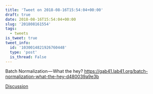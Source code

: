 ```yaml
---
title: 'Tweet on 2018-08-16T15:54:04+00:00'
draft: true
date: 2018-08-16T15:54:04+00:00
slug: '201808161554'
tags:
  - tweets
is_tweet: true
tweet_info:
  id: '1030014821926760448'
  type: 'post'
  is_thread: False
---
```




Batch Normalization — What the hey? <https://gab41.lab41.org/batch-normalization-what-the-hey-d480039a9e3b>

[Discussion](https://x.com/sytelus/status/1030014821926760448)
